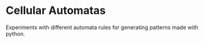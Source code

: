 # Cellular Automatas
Experiments with different automata rules for generating patterns made with python.
